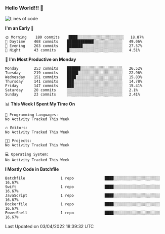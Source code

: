 ### Hello World!!! 👋

<!--
**kekotek/kekotek** is a ✨ _special_ ✨ repository because its `README.md` (this file) appears on your GitHub profile.

Here are some ideas to get you started:

- 🔭 I’m currently working on ...
- 🌱 I’m currently learning ...
- 👯 I’m looking to collaborate on ...
- 🤔 I’m looking for help with ...
- 💬 Ask me about ...
- 📫 How to reach me: ...
- 😄 Pronouns: ...
- ⚡ Fun fact: ...
-->

<!--START_SECTION:waka-->
![Lines of code](https://img.shields.io/badge/From%20Hello%20World%20I%27ve%20Written-19%20Thousand%20lines%20of%20code-blue)

**I'm an Early 🐤** 

```text
🌞 Morning    180 commits    ████░░░░░░░░░░░░░░░░░░░░░   18.87% 
🌆 Daytime    468 commits    ████████████░░░░░░░░░░░░░   49.06% 
🌃 Evening    263 commits    ███████░░░░░░░░░░░░░░░░░░   27.57% 
🌙 Night      43 commits     █░░░░░░░░░░░░░░░░░░░░░░░░   4.51%

```
📅 **I'm Most Productive on Monday** 

```text
Monday       253 commits    ██████░░░░░░░░░░░░░░░░░░░   26.52% 
Tuesday      219 commits    █████░░░░░░░░░░░░░░░░░░░░   22.96% 
Wednesday    151 commits    ████░░░░░░░░░░░░░░░░░░░░░   15.83% 
Thursday     141 commits    ███░░░░░░░░░░░░░░░░░░░░░░   14.78% 
Friday       147 commits    ███░░░░░░░░░░░░░░░░░░░░░░   15.41% 
Saturday     20 commits     ░░░░░░░░░░░░░░░░░░░░░░░░░   2.1% 
Sunday       23 commits     ░░░░░░░░░░░░░░░░░░░░░░░░░   2.41%

```


📊 **This Week I Spent My Time On** 

```text
💬 Programming Languages: 
No Activity Tracked This Week

🔥 Editors: 
No Activity Tracked This Week

🐱‍💻 Projects: 
No Activity Tracked This Week

💻 Operating System: 
No Activity Tracked This Week

```

**I Mostly Code in Batchfile** 

```text
Batchfile                1 repo              ████░░░░░░░░░░░░░░░░░░░░░   16.67% 
Swift                    1 repo              ████░░░░░░░░░░░░░░░░░░░░░   16.67% 
JavaScript               1 repo              ████░░░░░░░░░░░░░░░░░░░░░   16.67% 
Dockerfile               1 repo              ████░░░░░░░░░░░░░░░░░░░░░   16.67% 
PowerShell               1 repo              ████░░░░░░░░░░░░░░░░░░░░░   16.67%

```



 Last Updated on 03/04/2022 18:39:32 UTC
<!--END_SECTION:waka-->
